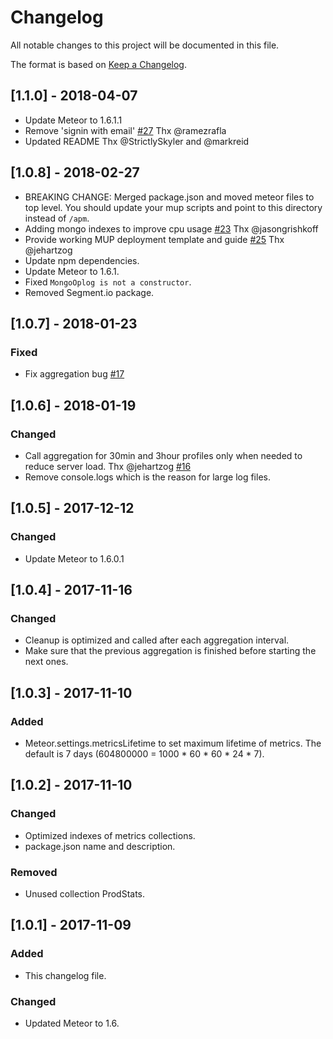# Changelog
All notable changes to this project will be documented in this file.

The format is based on [Keep a Changelog](http://keepachangelog.com/en/1.0.0/).

## [1.1.0] - 2018-04-07
- Update Meteor to 1.6.1.1
- Remove 'signin with email' [#27](https://github.com/lmachens/meteor-apm-server/pull/27) Thx @ramezrafla
- Updated README Thx @StrictlySkyler and @markreid

## [1.0.8] - 2018-02-27
- BREAKING CHANGE: Merged package.json and moved meteor files to top level. You should update your mup scripts and point to this directory instead of `/apm`.
- Adding  mongo indexes to improve cpu usage [#23](https://github.com/lmachens/meteor-apm-server/pull/23) Thx @jasongrishkoff
- Provide working MUP deployment template and guide [#25](https://github.com/lmachens/meteor-apm-server/pull/25) Thx @jehartzog
- Update npm dependencies.
- Update Meteor to 1.6.1.
- Fixed `MongoOplog is not a constructor`.
- Removed Segment.io package.

## [1.0.7] - 2018-01-23
### Fixed
- Fix aggregation bug [#17](https://github.com/lmachens/meteor-apm-server/pull/17)

## [1.0.6] - 2018-01-19
### Changed
- Call aggregation for 30min and 3hour profiles only when needed to reduce server load. Thx @jehartzog [#16](https://github.com/lmachens/meteor-apm-server/pull/16)
- Remove console.logs which is the reason for large log files.

## [1.0.5] - 2017-12-12
### Changed
- Update Meteor to 1.6.0.1

## [1.0.4] - 2017-11-16
### Changed
- Cleanup is optimized and called after each aggregation interval.
- Make sure that the previous aggregation is finished before starting the next ones.

## [1.0.3] - 2017-11-10
### Added
- Meteor.settings.metricsLifetime to set maximum lifetime of metrics.
  The default is 7 days (604800000 = 1000 * 60 * 60 * 24 * 7).

## [1.0.2] - 2017-11-10
### Changed
- Optimized indexes of metrics collections.
- package.json name and description.
### Removed
- Unused collection ProdStats.

## [1.0.1] - 2017-11-09
### Added
- This changelog file.

### Changed
- Updated Meteor to 1.6.